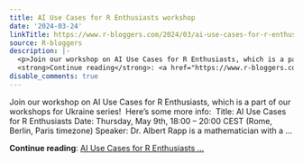 ```yaml
---
title: AI Use Cases for R Enthusiasts workshop
date: '2024-03-24'
linkTitle: https://www.r-bloggers.com/2024/03/ai-use-cases-for-r-enthusiasts-workshop/
source: R-bloggers
description: |-
  <p>Join our workshop on AI Use Cases for R Enthusiasts, which is a part of our workshops for Ukraine series!  Here’s some more info:  Title: AI Use Cases for R Enthusiasts Date: Thursday, May 9th, 18:00 – 20:00 CEST (Rome, Berlin, Paris timezone) Speaker: Dr. Albert Rapp is a mathematician with a ...</p>
  <strong>Continue reading</strong>: <a href="https://www.r-bloggers.com/2024/03/ai-use-cases-for-r-enthusiasts-workshop/">AI Use Cases for R Enthusiasts ...
disable_comments: true
---
```

<p>Join our workshop on AI Use Cases for R Enthusiasts, which is a part of our workshops for Ukraine series!  Here’s some more info:  Title: AI Use Cases for R Enthusiasts Date: Thursday, May 9th, 18:00 – 20:00 CEST (Rome, Berlin, Paris timezone) Speaker: Dr. Albert Rapp is a mathematician with a ...</p>
<strong>Continue reading</strong>: <a href="https://www.r-bloggers.com/2024/03/ai-use-cases-for-r-enthusiasts-workshop/">AI Use Cases for R Enthusiasts ...